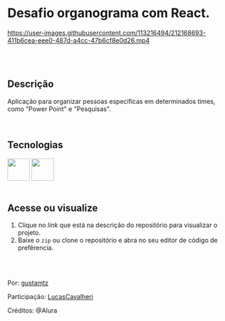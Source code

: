 # Desafio organograma com React. 

https://user-images.githubusercontent.com/113216494/212168693-411b6cea-eee0-487d-a4cc-47b6cf8e0d26.mp4

<br>
<br>

## Descrição 
Aplicação para organizar pessoas específicas em determinados times, como "Power Point" e "Pesquisas".

<br>

## Tecnologias
<div>
<img width="50px" src="https://cdn.jsdelivr.net/gh/devicons/devicon/icons/react/react-original.svg" />   
<img width="50px" src="https://cdn.jsdelivr.net/gh/devicons/devicon/icons/css3/css3-original.svg" />
</div> 

<br>

## Acesse ou visualize
1. Clique no *link* que está na descrição do repositório para visualizar o projeto.
2. Baixe o `zip` ou clone o repositório e abra no seu editor de código de prefêrencia.


<br>
<br> 

Por: <a href="https://github.com/gustamtz">gustamtz</a>

Participação: <a href="https://github.com/LucasCavalheri">LucasCavalheri</a>

Créditos: @Alura
